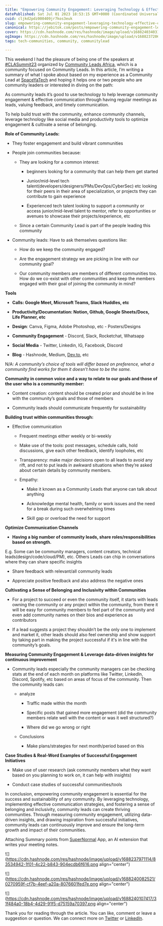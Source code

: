 ```yaml
---
title: "Empowering Community Engagement: Leveraging Technology & Effective Communication Strategies"
datePublished: Sat Jul 01 2023 18:53:15 GMT+0000 (Coordinated Universal Time)
cuid: cljkd2pdz000409jr7kos3euk
slug: empowering-community-engagement-leveraging-technology-effective-communication-strategies
canonical: https://jebitok.com/posts/empowering-community-engagement-leveraging-technology-effective-communication-strategies
cover: https://cdn.hashnode.com/res/hashnode/image/upload/v1688240340317/20b0b96c-2f7e-48e9-ac37-8fa2e65a5d11.png
ogImage: https://cdn.hashnode.com/res/hashnode/image/upload/v1688237206786/53448ad7-ee8d-4e60-94ef-bfb669327392.png
tags: tech-communities, community, communitylead

---
```


This weekend I had the pleasure of being one of the speakers at [#CLASummit23](https://twitter.com/communityleads) organized by [Community Leads Africa](https://www.communityleads.africa/), which is a community focused on Community Leads. In this article, I’m writing a summary of what I spoke about based on my experience as a Community Lead at [SpaceYaTech](https://linktr.ee/spaceyatech) and hoping it helps one or two people who are community leaders or interested in diving on the path:

As community leads it’s good to use technology to help leverage community engagement & effective communication through having regular meetings as leads, valuing feedback, and timely communication.

To help build trust with the community, enhance community channels, leverage technology like social media and productivity tools to optimize engagement & cultivate a sense of belonging.

**Role of Community Leads:**

* They foster engagement and build vibrant communities
    
* People join communities because:
    
    * They are looking for a common interest:
        
        * beginners looking for a community that can help them get started
            
        * Junior/mid-level tech talent(developers/designers/PMs/DevOps/CyberSec) etc looking for their peers in their area of specialization, or projects they can contribute to gain experience
            
        * Experienced tech talent looking to support a community or access junior/mid-level talent to mentor, refer to opportunities or avenues to showcase their projects/experience, etc
            
    * Since a certain Community Lead is part of the people leading this community
        
* Community leads: Have to ask themselves questions like:
    
    * How do we keep the community engaged?
        
    * Are the engagement strategy we are picking in line with our community goal?
        
    * Our community members are members of different communities too. How do we co-exist with other communities and keep the members engaged with their goal of joining the community in mind?
        

**Tools**

* **Calls: Google Meet, Microsoft Teams, Slack Huddles, etc**
    
* **Productivity/Documentation: Notion, Github, Google Sheets/Docs, Life Planner, etc**
    
* **Design**: Canva, Figma, Adobe Photoshop, etc - Posters/Designs
    
* **Community Engagement** - Discord, Slack, Rocketchat, Whatsapp
    
* **Social Media** - Twitter, Linkedin, IG, Facebook, Discord
    
* **Blog** - Hashnode, Medium, [Dev.to](http://Dev.to), etc
    

N/A: *A community’s choice of tools will differ based on preference, what a community find works for them it doesn’t have to be the same.*

**Community in common voice and a way to relate to our goals and those of the user who is a community member:**

* Content creation: content should be created prior and should be in line with the community’s goals and those of members
    
* Community leads should communicate frequently for sustainability
    

**Building trust within communities through:**

* Effective communication
    
    * Frequent meetings either weekly or bi-weekly
        
    * Make use of the tools: post messages, schedule calls, hold discussions, give each other feedback, identify loopholes, etc
        
    * Transparency: make major decisions open to all leads to avoid any rift, and not to put leads in awkward situations when they’re asked about certain details by community members.
        
    * Empathy:
        
        * Make it known as a Community Leads that anyone can talk about anything
            
        * Acknowledge mental health, family or work issues and the need for a break during such overwhelming times
            
        * Skill gap or overload the need for support
            

**Optimize Communication Channels**

* **Having a big number of community leads, share roles/responsibilities based on strength.**
    

E.g. Some can be community managers, content creators, technical leads(design/code/cloud/PM), etc. Others Leads can chip in conversations where they can share specific insights

* Share feedback with relevant/all community leads
    
* Appreciate positive feedback and also address the negative ones
    

**Cultivating a Sense of Belonging and Inclusivity within Communities**

* For a project to succeed or even the community itself, it starts with leads owning the community or any project within the community, from there it will be easy for community members to feel part of the community and even add community names on their bios and experience as contributors
    
* If a lead suggests a project they shouldn’t be the only one to implement and market it, other leads should also feel ownership and show support by taking part in making the project successful if it's in line with the community’s goals.
    

**Measuring Community Engagement & Leverage data-driven insights for continuous improvement**

* Community leads especially the community managers can be checking stats at the end of each month on platforms like Twitter, LinkedIn, Discord, Spotify, etc based on areas of focus of the community. Then the community leads can:
    
    * analyze
        
        * Traffic made within the month
            
        * Specific posts that gained more engagement (did the community members relate well with the content or was it well structured?)
            
        * Where did we go wrong or right
            
    * Conclusions
        
        * Make plans/strategies for next month/period based on this
            

**Case Studies & Real-Word Examples of Successful Engagement Initiatives**

* Make use of user research (ask community members what they want based on you planning to work on, it can help with insights)
    
* Conduct case studies of successful communities/tools
    

In conclusion, empowering community engagement is essential for the success and sustainability of any community. By leveraging technology, implementing effective communication strategies, and fostering a sense of belonging and inclusivity, community leads can create thriving communities. Through measuring community engagement, utilizing data-driven insights, and drawing inspiration from successful initiatives, community leads can continuously improve and ensure the long-term growth and impact of their communities.

Attaching Summary points from [SuperNormal](https://supernormal.com/) App, an AI extension that writes your meeting notes.

![](https://cdn.hashnode.com/res/hashnode/image/upload/v1688237971114/83534942-1f01-4c22-b843-904ecdb6f616.png align="center")

![](https://cdn.hashnode.com/res/hashnode/image/upload/v1688240082521/0270959f-cf7b-4eef-a20a-8076601fed7e.png align="center")

![](https://cdn.hashnode.com/res/hashnode/image/upload/v1688240107417/31f484a0-18b4-4d29-91f5-d75159a70397.png align="center")

Thank you for reading through the article. You can like, comment or leave a suggestion or question. We can connect more on [Twitter](https://twitter.com/SharonJebitok) or [LinkedIn](https://linkedin.com/in/SharonJebitok).